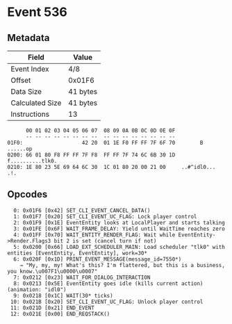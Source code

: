 # Event 536

## Metadata

| Field           | Value    |
|-----------------|----------|
| Event Index     | 4/8      |
| Offset          | 0x01F6   |
| Data Size       | 41 bytes |
| Calculated Size | 41 bytes |
| Instructions    | 13       |

```
      00 01 02 03 04 05 06 07  08 09 0A 0B 0C 0D 0E 0F
      -- -- -- -- -- -- -- --  -- -- -- -- -- -- -- --
01F0:                   42 20  01 1E F0 FF FF 7F 6F 70        B ......op
0200: 66 01 80 F8 FF FF 7F F8  FF FF 7F 74 6C 6B 30 1D  f..........tlk0.
0210: 1E 80 23 5E 69 64 6C 30  1C 01 80 20 00 21 00     ..#^idl0... .!. 
```

## Opcodes

```
  0: 0x01F6 [0x42] SET_CLI_EVENT_CANCEL_DATA()
  1: 0x01F7 [0x20] SET_CLI_EVENT_UC_FLAG: Lock player control
  2: 0x01F9 [0x1E] EventEntity looks at LocalPlayer and starts talking
  3: 0x01FE [0x6F] WAIT_FRAME_DELAY: Yield until WaitTime reaches zero
  4: 0x01FF [0x70] WAIT_ENTITY_RENDER_FLAG: Wait while EventEntity->Render.Flags3 bit 2 is set (cancel turn if not)
  5: 0x0200 [0x66] LOAD_EXT_SCHEDULER_MAIN: Load scheduler "tlk0" with entities [EventEntity, EventEntity], work=30*
  6: 0x020F [0x1D] PRINT_EVENT_MESSAGE(message_id=7550*)
    → "My, my, my! What's this? I'm flattered, but this is a business, you know.\u007F1\u0000\u0007"
  7: 0x0212 [0x23] WAIT_FOR_DIALOG_INTERACTION
  8: 0x0213 [0x5E] EventEntity goes idle (kills current action) (animation: "idl0")
  9: 0x0218 [0x1C] WAIT(30* ticks)
 10: 0x021B [0x20] SET_CLI_EVENT_UC_FLAG: Unlock player control
 11: 0x021D [0x21] END_EVENT
 12: 0x021E [0x00] END_REQSTACK()
```
